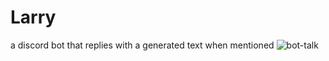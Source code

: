 # Larry
a discord bot that replies with a generated text when mentioned
![bot-talk](https://user-images.githubusercontent.com/102419692/173242454-86c334fc-3dd7-4698-9dd8-2c3f36a14745.png)
